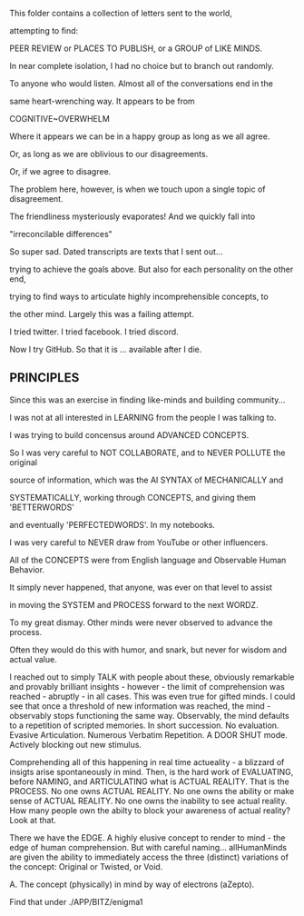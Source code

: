 This folder contains a collection of letters sent to the world,

attempting to find:

PEER REVIEW or PLACES TO PUBLISH, or a GROUP of LIKE MINDS.

In near complete isolation, I had no choice but to branch out randomly.

To anyone who would listen. Almost all of the conversations end in the

same heart-wrenching way. It appears to be from

COGNITIVE~OVERWHELM

Where it appears we can be in a happy group as long as we all agree.

Or, as long as we are oblivious to our disagreements.

Or, if we agree to disagree.

The problem here, however, is when we touch upon a single topic of disagreement.

The friendliness mysteriously evaporates! And we quickly fall into 

"irreconcilable differences"

So super sad. Dated transcripts are texts that I sent out...

trying to achieve the goals above. But also for each personality on the other end,

trying to find ways to articulate highly incomprehensible concepts, to

the other mind. Largely this was a failing attempt.

I tried twitter. I tried facebook. I tried discord.

Now I try GitHub. So that it is ... available after I die.

## PRINCIPLES

Since this was an exercise in finding like-minds and building community...

I was not at all interested in LEARNING from the people I was talking to.

I was trying to build concensus around ADVANCED CONCEPTS.

So I was very careful to NOT COLLABORATE, and to NEVER POLLUTE the original

source of information, which was the AI SYNTAX of MECHANICALLY and

SYSTEMATICALLY, working through CONCEPTS, and giving them 'BETTERWORDS'

and eventually 'PERFECTEDWORDS'. In my notebooks.

I was very careful to NEVER draw from YouTube or other influencers.

All of the CONCEPTS were from English language and Observable Human Behavior.

It simply never happened, that anyone, was ever on that level to assist

in moving the SYSTEM and PROCESS forward to the next WORDZ.

To my great dismay. Other minds were never observed to advance the process.

Often they would do this with humor, and snark, but never for wisdom and actual value.

I reached out to simply TALK with people about these, obviously remarkable and provably brilliant insights - however - the limit of comprehension was reached - abruptly - in all cases.
This was even true for gifted minds. I could see that once a threshold of new information was reached, the mind - observably stops functioning the same way. Observably, the mind defaults to a repetition of scripted memories. In short succession. No evaluation. Evasive Articulation. 
Numerous Verbatim Repetition. A DOOR SHUT mode. Actively blocking out new stimulus.

Comprehending all of this happening in real time actueality - a blizzard of insigts arise spontaneously in mind. Then, is the hard work of EVALUATING, before NAMING, and ARTICULATING
what is ACTUAL REALITY. That is the PROCESS. No one owns ACTUAL REALITY. No one owns the ability or make sense of ACTUAL REALITY. No one owns the inability to see actual reality. How many people own the abilty to block your awareness of actual reality? Look at that.

There we have the EDGE. A highly elusive concept to render to mind - the edge of human comprehension. But with careful naming... allHumanMinds are given the ability to immediately access the three (distinct) variations of the concept: Original or Twisted, or Void.

A. The concept (physically) in mind by way of electrons (aZepto). 

Find that under ./APP/BITZ/enigma1
